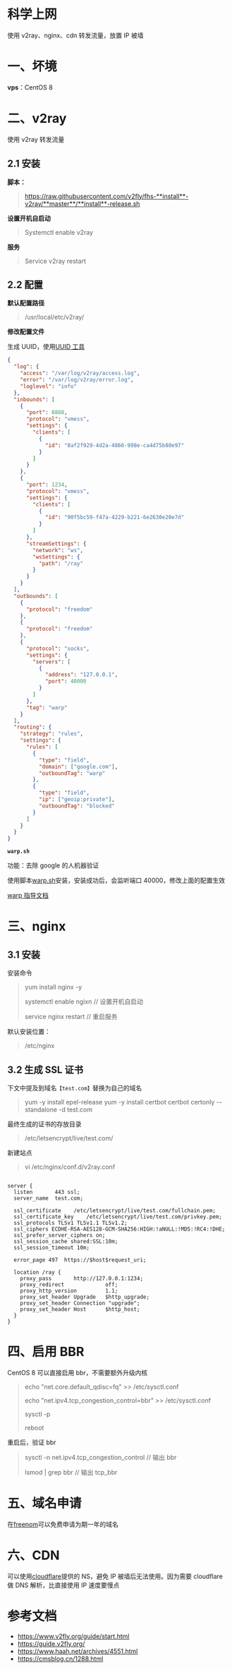 # 科学上网

使用 v2ray、nginx、cdn 转发流量，放置 IP 被墙

# 一、坏境

**vps**：CentOS 8

# 二、v2ray

使用 v2ray 转发流量

## 2.1 安装

**脚本：**

> https://raw.githubusercontent.com/v2fly/fhs-**install**-v2ray/**master**/**install**-release.sh

**设置开机自启动**

> Systemctl enable v2ray

**服务**

> Service v2ray restart

## 2.2 配置

**默认配置路径**

> /usr/local/etc/v2ray/

**修改配置文件**

生成 UUID，使用[UUID 工具](https://www.v2fly.org/awesome/tools.html)

```json
{
  "log": {
    "access": "/var/log/v2ray/access.log",
    "error": "/var/log/v2ray/error.log",
    "loglevel": "info"
  },
  "inbounds": [
    {
      "port": 8888,
      "protocol": "vmess",
      "settings": {
        "clients": [
          {
            "id": "8af2f929-4d2a-4866-998e-ca4d75b80e97"
          }
        ]
      }
    },
    {
      "port": 1234,
      "protocol": "vmess",
      "settings": {
        "clients": [
          {
            "id": "90f5bc59-f47a-4229-b221-6e2630e20e7d"
          }
        ]
      },
      "streamSettings": {
        "network": "ws",
        "wsSettings": {
          "path": "/ray"
        }
      }
    }
  ],
  "outbounds": [
    {
      "protocol": "freedom"
    },
    {
      "protocol": "freedom"
    },
    {
      "protocol": "socks",
      "settings": {
        "servers": [
          {
            "address": "127.0.0.1",
            "port": 40000
          }
        ]
      },
      "tag": "warp"
    }
  ],
  "routing": {
    "strategy": "rules",
    "settings": {
      "rules": [
        {
          "type": "field",
          "domain": ["google.com"],
          "outboundTag": "warp"
        },
        {
          "type": "field",
          "ip": ["geoip:private"],
          "outboundTag": "blocked"
        }
      ]
    }
  }
}
```

**`warp.sh`**

功能：去除 google 的人机器验证

使用脚本[warp.sh](./warp.sh)安装，安装成功后，会监听端口 40000，修改上面的配置生效

[warp 指导文档](https://cmsblog.cn/1288.html)

# 三、nginx

## 3.1 安装

安装命令

> yum install nginx -y
>
> systemctl enable ngixn // 设置开机自启动
>
> service nginx restart // 重启服务

默认安装位置：

> /etc/nginx

## 3.2 生成 SSL 证书

下文中提及到域名`【test.com】`替换为自己的域名

> yum -y install epel-release
> yum -y install certbot
> certbot certonly --standalone -d test.com

最终生成的证书的存放目录

> /etc/letsencrypt/live/test.com/

新建站点

> vi /etc/nginx/conf.d/v2ray.conf

```nginx

server {
  listen       443 ssl;
  server_name  test.com;

  ssl_certificate    /etc/letsencrypt/live/test.com/fullchain.pem;
  ssl_certificate_key    /etc/letsencrypt/live/test.com/privkey.pem;
  ssl_protocols TLSv1 TLSv1.1 TLSv1.2;
  ssl_ciphers ECDHE-RSA-AES128-GCM-SHA256:HIGH:!aNULL:!MD5:!RC4:!DHE;
  ssl_prefer_server_ciphers on;
  ssl_session_cache shared:SSL:10m;
  ssl_session_timeout 10m;

  error_page 497  https://$host$request_uri;

  location /ray {
​    proxy_pass       http://127.0.0.1:1234;
​    proxy_redirect             off;
​    proxy_http_version         1.1;
​    proxy_set_header Upgrade   $http_upgrade;
​    proxy_set_header Connection "upgrade";
​    proxy_set_header Host      $http_host;
  }
}

```

# 四、启用 BBR

CentOS 8 可以直接启用 bbr，不需要额外升级内核

> echo "net.core.default_qdisc=fq" >> /etc/sysctl.conf
>
> echo "net.ipv4.tcp_congestion_control=bbr" >> /etc/sysctl.conf
>
> sysctl -p
>
> reboot

重启后，验证 bbr

> sysctl -n net.ipv4.tcp_congestion_control // 输出 bbr
>
> lsmod | grep bbr // 输出 tcp_bbr

# 五、域名申请

在[freenom](https://www.freenom.com/zh/index.html?lang=zh)可以免费申请为期一年的域名

# 六、CDN

可以使用[cloudflare](https://www.cloudflare.com/zh-cn/)提供的 NS，避免 IP 被墙后无法使用。因为需要 cloudflare 做 DNS 解析，比直接使用 IP 速度要慢点

# 参考文档

- https://www.v2fly.org/guide/start.html
- https://guide.v2fly.org/
- https://www.haah.net/archives/4551.html
- https://cmsblog.cn/1288.html
